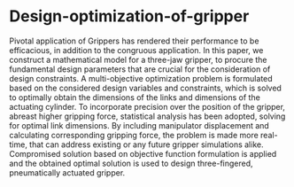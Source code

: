 # Design-optimization-of-gripper
Pivotal application of Grippers has rendered their performance to be efficacious, in addition to the congruous application. In this paper, we construct a mathematical model for a three-jaw gripper, to procure the fundamental design parameters that are crucial for the consideration of design constraints. A multi-objective optimization problem is formulated based on the considered design variables and constraints, which is solved to optimally obtain the dimensions of the links and dimensions of the actuating cylinder. To incorporate precision over the position of the gripper, abreast higher gripping force, statistical analysis has been adopted, solving for optimal link dimensions. By including manipulator displacement and calculating corresponding gripping force, the problem is made more real-time, that can address existing or any future gripper simulations alike. Compromised solution based on objective function formulation is applied and the obtained optimal solution is used to design three-fingered, pneumatically actuated gripper.
